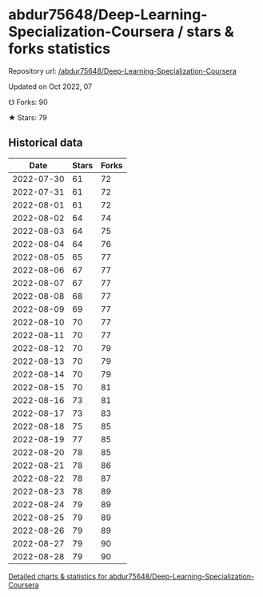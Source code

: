# abdur75648/Deep-Learning-Specialization-Coursera / stars & forks statistics

Repository url: [/abdur75648/Deep-Learning-Specialization-Coursera](https://github.com/abdur75648/Deep-Learning-Specialization-Coursera)

Updated on Oct 2022, 07

☋ Forks: 90

★ Stars: 79

## Historical data
| Date | Stars | Forks |
|------|-------|-------|
| 2022-07-30 | 61 | 72 | 
| 2022-07-31 | 61 | 72 | 
| 2022-08-01 | 61 | 72 | 
| 2022-08-02 | 64 | 74 | 
| 2022-08-03 | 64 | 75 | 
| 2022-08-04 | 64 | 76 | 
| 2022-08-05 | 65 | 77 | 
| 2022-08-06 | 67 | 77 | 
| 2022-08-07 | 67 | 77 | 
| 2022-08-08 | 68 | 77 | 
| 2022-08-09 | 69 | 77 | 
| 2022-08-10 | 70 | 77 | 
| 2022-08-11 | 70 | 77 | 
| 2022-08-12 | 70 | 79 | 
| 2022-08-13 | 70 | 79 | 
| 2022-08-14 | 70 | 79 | 
| 2022-08-15 | 70 | 81 | 
| 2022-08-16 | 73 | 81 | 
| 2022-08-17 | 73 | 83 | 
| 2022-08-18 | 75 | 85 | 
| 2022-08-19 | 77 | 85 | 
| 2022-08-20 | 78 | 85 | 
| 2022-08-21 | 78 | 86 | 
| 2022-08-22 | 78 | 87 | 
| 2022-08-23 | 78 | 89 | 
| 2022-08-24 | 79 | 89 | 
| 2022-08-25 | 79 | 89 | 
| 2022-08-26 | 79 | 89 | 
| 2022-08-27 | 79 | 90 | 
| 2022-08-28 | 79 | 90 | 


[Detailed charts & statistics for abdur75648/Deep-Learning-Specialization-Coursera](https://reviewgithub.com/rep/abdur75648/Deep-Learning-Specialization-Coursera)
